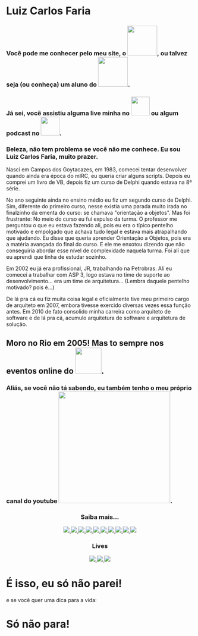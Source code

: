 # Luiz Carlos Faria


### Você pode me conhecer pelo meu site, o <img src="https://gago.io/wp-content/uploads/2018/07/logo-gago3-chumbo.png" width="80">, ou talvez seja (ou conheça) um aluno do <img src="https://dockerdefinitivo.com/wp-content/uploads/2019/12/logo-2-2-azul-e1576220349540-100x58.png" width="80">. 

### Já sei, você assistiu alguma live minha no  <img src="https://yt3.ggpht.com/a/AATXAJwWcWCcUbY3OwKSf9_WqQ7PDkp0BNMZXicB1wLP_A=s100-c-k-c0xffffffff-no-rj-mo" width="50"> ou algum podcast no <img src="https://devshow.com.br/wp-content/uploads/2019/02/logo.jpg" width="50">.

### Beleza, não tem problema se você não me conhece. Eu sou Luiz Carlos Faria, muito prazer. 

Nasci em Campos dos Goytacazes, em 1983, comecei tentar desenvolver quando ainda era época do mIRC, eu queria criar alguns scripts. Depois eu comprei um livro de VB, depois fiz um curso de Delphi quando estava na 8ª série. 

No ano seguinte ainda no ensino médio eu fiz um segundo curso de Delphi. Sim, diferente do primeiro curso, nesse existia uma parada muito irada no finalzinho da ementa do curso: se chamava "orientação a objetos". Mas foi frustrante: No meio do curso eu fui expulso da turma. O professor me perguntou o que eu estava fazendo ali, pois eu era o típico pentelho motivado e empolgado que achava tudo legal e estava mais atrapalhando que ajudando. Eu disse que queria aprender Orientação a Objetos, pois era a matéria avançada do final do curso. E ele me enxotou dizendo que não conseguiria abordar esse nível de complexidade naquela turma. Foi alí que eu aprendi que tinha de estudar sozinho.

Em 2002 eu já era profissional, JR, trabalhando na Petrobras. Alí eu comecei a trabalhar com ASP 3, logo estava no time de suporte ao desenvolvimento... era um time de arquitetura... (Lembra daquele pentelho motivado? pois é...)

De lá pra cá eu fiz muita coisa legal e oficialmente tive meu primeiro cargo de arquiteto em 2007, embora tivesse exercido diversas vezes essa função antes. Em 2010 de fato consolido minha carreira como arquiteto de software e de lá pra cá, acumulo arquitetura de software e arquitetura de solução.

## Moro no Rio em 2005! Mas to sempre nos eventos online do <img src="https://gago.io/wp-content/uploads/2019/06/meetup-dotnetsp.png" width="70">.

### Aliás, se você não tá sabendo, eu também tenho o meu próprio canal do youtube <a href="https://www.youtube.com/user/luizcarlosfaria?sub_confirmation=1"><img src="https://gago.io/wp-content/uploads/2020/08/subscribe-curto.gif" width="300"></a>.

 <h3 align="center">Saiba mais...</h3>

<p align="center">
  
  <a href="https://instagram.com/luizcarlosfaria" alt="gago.io" target="_blank">
    <img src="https://img.shields.io/badge/-LuizCarlosFaria-E4405F?style=flat-square&logo=instagram&logoColor=white" />
  </a>

  <a href="https://www.youtube.com/luizcarlosfaria" alt="gago.io" target="_blank">
    <img src="https://img.shields.io/badge/-LuizCarlosFaria-FF0000?style=flat-square&logo=youtube&logoColor=white" />
  </a>
  

  
  <a href="https://gago.io/" alt="gago.io" target="_blank">
    <img src="https://img.shields.io/badge/-gaGO.io-0F74C7?style=flat-square&logo=wordpress&logoColor=white" />
  </a>
  
  <a href="https://share.gago.io/telegram" alt="gago.io" target="_blank">
    <img src="https://img.shields.io/badge/-gaGO.io%20%23Bastidores-2CA5E0?style=flat-square&logo=telegram&logoColor=white" />
  </a>  
   <a href="https://stackshare.io/luizcarlosfaria" alt="gago.io" target="_blank">
    <img src="https://img.shields.io/badge/-StackShare-0690FA?style=flat-square&logo=stackshare&logoColor=white" />
  </a>
  
  <a href="https://oragon.io/" alt="oragon.io" target="_blank">
    <img src="https://img.shields.io/badge/-oragon.io-141313?style=flat-square&logo=wordpress&logoColor=white" />
  </a>
  
  <a href="https://www.linkedin.com/in/luizcarlosfaria" alt="LinkedIn" target="_blank">
    <img src="https://img.shields.io/badge/-LinkedIn-0077B5?style=flat-square&logo=Linkedin&logoColor=white" />
  </a>

  <a href="https://github.com/luizcarlosfaria" alt="GitHub" target="_blank">
    <img src="https://img.shields.io/badge/-GitHub-181717?style=flat-square&logo=Github&logoColor=white" />
  </a>
  
  <a href="https://github.com/luizcarlosfaria" alt="Views" target="_blank">
    <img src="https://komarev.com/ghpvc/?username=luizcarlosfaria&color=gray&style=flat-square" />
  </a>
  
  <a href="mailto:contato@gago.io.com" alt="Gmail" target="_blank">
    <img src="https://img.shields.io/badge/-Gmail-D14836?style=flat-square&logo=gmail&logoColor=white" />
  </a>
  
  
  
</p>


 <h3 align="center">Lives</h3>

<p align="center">

  <a href="https://share.gago.io/instagram-live" alt="gago.io" target="_blank">
    <img src="https://img.shields.io/badge/-Instagram Live-E4405F?style=flat-square&logo=instagram&logoColor=white" />
  </a>

  <a href="https://share.gago.io/youtube-live" alt="gago.io" target="_blank">
    <img src="https://img.shields.io/badge/-Youtube Live-FF0000?style=flat-square&logo=youtube&logoColor=white" />
  </a>
  
  <a href="https://share.gago.io/facebook-live" alt="gago.io" target="_blank">
    <img src="https://img.shields.io/badge/-Facebook Live-ED4242?style=flat-square&logo=facebooklive&logoColor=white" />
  </a>

</p>  

# É isso, eu só não parei!

e se você quer uma dica para a vida:

# Só não para!
